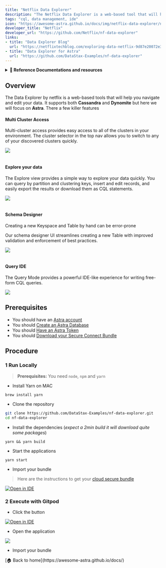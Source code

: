 ```yaml
---
title: "Netflix Data Explorer"
description: "The Netflix Data Explorer is a web-based tool that will help you navigate and edit your data."
tags: "cql, data management, ide"
icon: "https://awesome-astra.github.io/docs/img/netflix-data-explorer/netflix_oss.png"
developer_title: "Netflix"
developer_url: "https://github.com/Netflix/nf-data-explorer"
links:
- title: "Data Explorer Blog"
  url: "https://netflixtechblog.com/exploring-data-netflix-9d87e20072e3"
- title: "Data Explorer for Astra"
  url: "https://github.com/DataStax-Examples/nf-data-explorer"
---
```


<div class="nosurface" markdown="1">
<details>
<summary><b> 📖 Reference Documentations and resources</b></summary>
<ol>
<li><a href="https://netflixtechblog.com/exploring-data-netflix-9d87e20072e3"><b>📖 Netlix Blog</b> - Introduction of the tool by Netflix</a>
<li><a href="https://github.com/Netflix/nf-data-explorer"><i class="fa fa-github"></i><b>Github Repository</b> - Core project </a>
<li><a href="https://github.com/DataStax-Examples/nf-data-explorer"><b>Github Repository</b> - Fork for Astra </a>
</ol>
</details>
</div>

## Overview

The Data Explorer by netflix is a web-based tools that will help you navigate and edit your data. It supports both **Cassandra** and **Dynomite** but here we will focus on **Astra**. There a few killer features

#### Multi Cluster Access

Multi-cluster access provides easy access to all of the clusters in your environment. The cluster selector in the top nav allows you to switch to any of your discovered clusters quickly.

<img src="https://awesome-astra.github.io/docs/img/netflix-data-explorer/cluster_selector.png" />
<br /><br />

#### Explore your data

The Explore view provides a simple way to explore your data quickly. You can query by partition and clustering keys, insert and edit records, and easily export the results or download them as CQL statements.

<img src="https://awesome-astra.github.io/docs/img/netflix-data-explorer/explore_view.png" />
<br /><br />

#### Schema Designer

Creating a new Keyspace and Table by hand can be error-prone

Our schema designer UI streamlines creating a new Table with improved validation and enforcement of best practices.

<img src="https://awesome-astra.github.io/docs/img/netflix-data-explorer/schema_designer.gif" />
<br /><br />

#### Query IDE

The Query Mode provides a powerful IDE-like experience for writing free-form CQL queries.

<img src="https://awesome-astra.github.io/docs/img/netflix-data-explorer/query_ide.gif" />

## Prerequisites

<ul class="prerequisites">
    <li class="nosurface">You should have an <a href="https://astra.dev/3B7HcYo">Astra account</a></li>
    <li class="nosurface">You should <a href="https://awesome-astra.github.io/docs/pages/astra/create-instance/">Create an Astra Database</a></li>
    <li class="nosurface">You should <a href="https://awesome-astra.github.io/docs/pages/astra/create-token/">Have an Astra Token</a></li>
    <li class="nosurface">You should <a href="https://awesome-astra.github.io/docs/pages/astra/download-scb/">Download your Secure Connect Bundle</a></li>
</ul>

## Procedure

### <span class="nosurface">1</span> Run Locally

> **Prerequisites:** You need `node`, `npm` and `yarn`

- Install Yarn on MAC

```bash
brew install yarn
```

- Clone the repository

```bash
git clone https://github.com/DataStax-Examples/nf-data-explorer.git
cd nf-data-explorer
```

- Install the dependencies (_expect a 2min build it will download quite some packages_)

```
yarn && yarn build
```

- Start the applications

```
yarn start
```

- Import your bundle

> Here are the instructions to get your [cloud secure bundle](https://awesome-astra.github.io/docs/pages/astra/download-scb/)

[![Open in IDE](https://gitpod.io/button/open-in-gitpod.svg)](https://gitpod.io/#https://github.com/DataStax-Examples/nf-data-explorer)

### <span class="nosurface">2</span> Execute with Gitpod

- Click the button

[![Open in IDE](https://gitpod.io/button/open-in-gitpod.svg)](https://gitpod.io/#https://github.com/DataStax-Examples/nf-data-explorer)

- Open the application

<img src="https://awesome-astra.github.io/docs/img/netflix-data-explorer/import-bundle.png" />

- Import your bundle

<div class="nosurface" markdown="1">
[🏠 Back to home](https://awesome-astra.github.io/docs/) 
</div>
